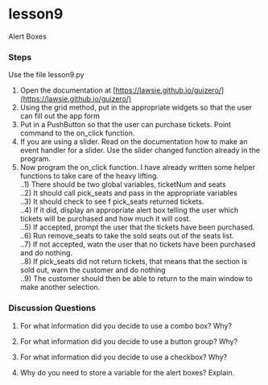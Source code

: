 # lesson9
Alert Boxes

### Steps

Use the file lesson9.py

1) Open the documentation at [https://lawsie.github.io/guizero/](https://lawsie.github.io/guizero/)
2) Using the grid method, put in the appropriate widgets so that the user can fill out the app form
3) Put in a PushButton so that the user can purchase tickets.  Point command to the on_click function.
4) If you are using a slider.  Read on the documentation how to make an event handler for a slider.  Use the slider changed function already in the program.
5) Now program the on_click function.  I have already written some helper functions to take care of the heavy lifting.  
..1) There should be two global variables, ticketNum and seats  
..2) It should call pick_seats and pass in the appropriate variables  
..3) It should check to see f pick_seats returned tickets.  
..4) If it did, display an appropriate alert box telling the user which tickets will be purchased and how much it will cost.  
..5) If accepted, prompt the user that the tickets have been purchased.  
..6) Run remove_seats to take the sold seats out of the seats list.  
..7) If not accepted, watn the user that no tickets have been purchased and do nothing.  
..8) If pick_seats did not return tickets, that means that the section is sold out, warn the customer and do nothing  
..9) The customer should then be able to return to the main window to make another selection.  

### Discussion Questions

1) For what information did you decide to use a combo box?  Why?

2) For what information did you decide to use a button group?  Why?

3) For what information did you decide to use a checkbox?  Why?

4) Why do you need to store a variable for the alert boxes?  Explain.
